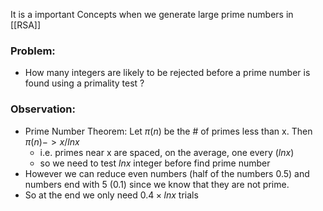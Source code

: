 It is a important Concepts when we generate large prime numbers in [[RSA]]
### Problem:
- How many integers are likely to be rejected before a prime number is found using a primality test ?
### Observation:
- Prime Number Theorem: Let $\pi(n)$ be the # of primes less than x. Then $\pi(n) -> x/lnx$
	- i.e. primes near x are spaced, on the average, one every $(ln x)$
	- so we need to test $ln x$ integer before find prime number
- However we can reduce even numbers (half of the numbers 0.5) and numbers end with 5 (0.1) since we know that they are not prime.
- So at the end we only need $0.4 \times ln x$ trials
